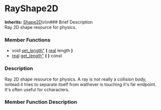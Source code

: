 #  RayShape2D  
**Inherits:** [Shape2D](class_shape2d)\\n\\n###  Brief Description  
Ray 2D shape resource for physics.
###  Member Functions 
  * void [set_length"](#set_length) **(** [real](class_real) length  **)**
  * [real](class_real) [get_length"](#get_length) **(** **)** const
###  Description  
Ray 2D shape resource for physics. A ray is not really a collision body, isntead it tries to separate itself from wathever is touching it's far endpoint. It's often useful for ccharacters.
###  Member Function Description  

